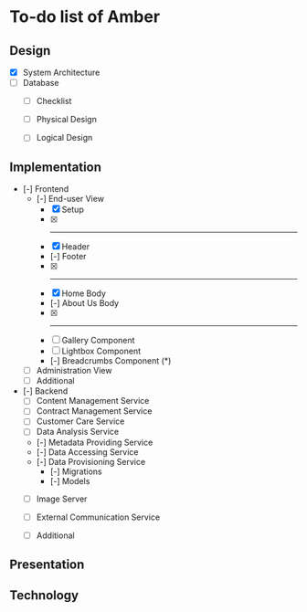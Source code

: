 # To-do list of Amber

## Design

- [x] System Architecture
- [ ] Database
    - [ ] Checklist
    - [ ] Physical Design
    - [ ] Logical Design


## Implementation

- [-] Frontend
    - [-] End-user View
        - [x] Setup
        - [x] ----------
        - [x] Header
        - [-] Footer
        - [x] ----------
        - [x] Home Body
        - [-] About Us Body
        - [x] ----------
        - [ ] Gallery Component
        - [ ] Lightbox Component
        - [-] Breadcrumbs Component (*)
    - [ ] Administration View
    - [ ] Additional

- [-] Backend
    - [ ] Content Management Service
    - [ ] Contract Management Service
    - [ ] Customer Care Service
    - [ ] Data Analysis Service
    - [-] Metadata Providing Service
    - [-] Data Accessing Service
    - [-] Data Provisioning Service
        - [-] Migrations
        - [-] Models
    - [ ] Image Server
    - [ ] External Communication Service
    - [ ] Additional


## Presentation

## Technology
